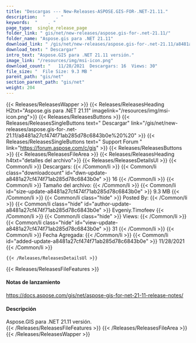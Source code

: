```yaml
---
title: "Descargas --- New-Releases-ASPOSE.GIS-FOR-.NET-21.11." 
description:  "    . " 
keywords:  "    . " 
page_type:  single_release_page
folder_link: " gis/net/new-releases/aspose.gis-for-.net-21.11/"
folder_name: "Aspose.gis para .NET 21.11"
download_link: " /gis/net/new-releases/aspose.gis-for-.net-21.11/a8481a27cf474f71ab285d78c6843b0e"
download_text: " Descargar"
intro_text: "Aspose.GIS para .NET 21.11 versión."
image_link: "/resources/img/msi-icon.png"
download_count: "   11/28/2021  Descargars: 16  Views: 30"
file_size: "  File Size: 9.3 MB "
parent_path: "gis/net"
section_parent_path: "gis/net"
weight: 204
---
```


{{< Releases/ReleasesWapper >}}
  {{< Releases/ReleasesHeading H2txt="Aspose.gis para .NET 21.11" imagelink="/resources/img/msi-icon.png">}}
  {{< Releases/ReleasesButtons >}}
    {{< Releases/ReleasesSingleButtons text=" Descargar" link="/gis/net/new-releases/aspose.gis-for-.net-21.11/a8481a27cf474f71ab285d78c6843b0e%20%20" >}}
    {{< Releases/ReleasesSingleButtons text=" Support Forum " link="https://forum.aspose.com/c/gis" >}}
  {{< Releases/ReleasesButtons >}}
  {{< Releases/ReleasesFileArea >}}
    {{< Releases/ReleasesHeading h4txt="detalles del archivo">}}
    {{< Releases/ReleasesDetailsUl >}}
            {{< Common/li  >}} Descargars: {{< /Common/li >}} 
      {{< Common/li class="downloadcount" id="dwn-update-a8481a27cf474f71ab285d78c6843b0e" >}} 16 {{< /Common/li >}} 
      {{< Common/li  >}} Tamaño del archivo: {{< /Common/li >}} 
      {{< Common/li id="size-update-a8481a27cf474f71ab285d78c6843b0e" >}} 9.3 MB {{< /Common/li >}} 
      {{< Common/li  class="hide" >}} Posted By: {{< /Common/li >}} 
      {{< Common/li class="hide" id="author-update-a8481a27cf474f71ab285d78c6843b0e" >}} Evgeniy.Timofeev {{< /Common/li >}} 
      {{< Common/li class="hide"  >}} Views: {{< /Common/li >}} 
      {{< Common/li class="hide" id="view-update-a8481a27cf474f71ab285d78c6843b0e" >}} 31 {{< /Common/li >}} 
      {{< Common/li  >}} Fecha Agregada: {{< /Common/li >}} 
      {{< Common/li id="added-update-a8481a27cf474f71ab285d78c6843b0e" >}} 11/28/2021 {{< /Common/li >}} 

    {{< /Releases/ReleasesDetailsUl >}}

  {{< Releases/ReleasesFileFeatures >}}
      <h4>Notas de lanzamiento</h4><div><a href="https://docs.aspose.com/gis/net/aspose-gis-for-net-21-11-release-notes/">https://docs.aspose.com/gis/net/aspose-gis-for-net-21-11-release-notes/</a></div><h4>Descripción</h4><div class="HTMLDescription">Aspose.GIS para .NET 21.11 versión.</div>
  {{< /Releases/ReleasesFileFeatures >}}
 {{< /Releases/ReleasesFileArea >}}
{{< /Releases/ReleasesWapper >}}


